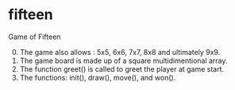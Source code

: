 # fifteen
Game of Fifteen

0. The game also allows : 5x5, 6x6, 7x7, 8x8 and ultimately 9x9.
1. The game board is made up of a square multidimentional array.
2. The function greet() is called to greet the player at game start.
3. The functions: init(), draw(), move(), and won().

